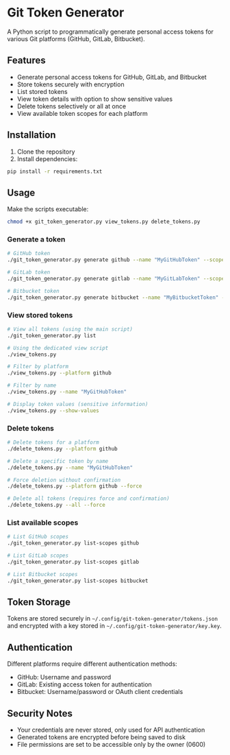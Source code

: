 # Git Token Generator

A Python script to programmatically generate personal access tokens for various Git platforms (GitHub, GitLab, Bitbucket).

## Features

- Generate personal access tokens for GitHub, GitLab, and Bitbucket
- Store tokens securely with encryption
- List stored tokens
- View token details with option to show sensitive values
- Delete tokens selectively or all at once
- View available token scopes for each platform

## Installation

1. Clone the repository
2. Install dependencies:

```bash
pip install -r requirements.txt
```

## Usage

Make the scripts executable:

```bash
chmod +x git_token_generator.py view_tokens.py delete_tokens.py
```

### Generate a token

```bash
# GitHub token
./git_token_generator.py generate github --name "MyGitHubToken" --scopes repo read:user user:email

# GitLab token
./git_token_generator.py generate gitlab --name "MyGitLabToken" --scopes api read_repository

# Bitbucket token
./git_token_generator.py generate bitbucket --name "MyBitbucketToken" --scopes repository pullrequest
```

### View stored tokens

```bash
# View all tokens (using the main script)
./git_token_generator.py list

# Using the dedicated view script
./view_tokens.py

# Filter by platform
./view_tokens.py --platform github

# Filter by name
./view_tokens.py --name "MyGitHubToken"

# Display token values (sensitive information)
./view_tokens.py --show-values
```

### Delete tokens

```bash
# Delete tokens for a platform
./delete_tokens.py --platform github

# Delete a specific token by name
./delete_tokens.py --name "MyGitHubToken"

# Force deletion without confirmation
./delete_tokens.py --platform github --force

# Delete all tokens (requires force and confirmation)
./delete_tokens.py --all --force
```

### List available scopes

```bash
# List GitHub scopes
./git_token_generator.py list-scopes github

# List GitLab scopes
./git_token_generator.py list-scopes gitlab

# List Bitbucket scopes
./git_token_generator.py list-scopes bitbucket
```

## Token Storage

Tokens are stored securely in `~/.config/git-token-generator/tokens.json` and encrypted with a key stored in `~/.config/git-token-generator/key.key`.

## Authentication

Different platforms require different authentication methods:

- GitHub: Username and password
- GitLab: Existing access token for authentication
- Bitbucket: Username/password or OAuth client credentials

## Security Notes

- Your credentials are never stored, only used for API authentication
- Generated tokens are encrypted before being saved to disk
- File permissions are set to be accessible only by the owner (0600)

